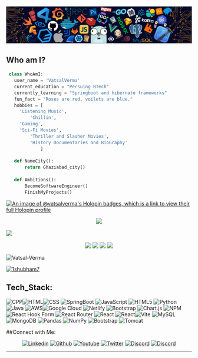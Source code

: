 ![Github Banner](https://github.com/Jaydeep-Yadav/Jaydeep-Yadav/blob/main/banner.png)

## Who am I?

 ```python
  class WhoAmI:
    user_name = 'VatsalVerma'
	current_education = "Persuing BTech"
    currently_learning = "Springboot and hibernate frameworks"
    fun_fact = "Roses are red, voilets are blue."
	hobbies = [
	  'Listening Music',
          'Chillin',
	  'Gaming',
	  'Sci-Fi Movies',
          'Thriller and Slasher Movies',
          'History Documentaries and BioGraphy'
	          ]
	
	def NameCity():
		return Ghaziabad_city()
	
	def Ambitions():
		BecomeSoftwareEngineer()
		FinishMyProjects() 

 ```

[![An image of @vatsalverma's Holopin badges, which is a link to view their full Holopin profile](https://holopin.me/vatsalverma)](https://holopin.io/@vatsalverma)
<center>
  
 ![](https://komarev.com/ghpvc/?username=Vatsal-Verma&abbreviated=true)

</center>

![](https://raw.githubusercontent.com/vn7n24fzkq/Vatsal-Verma/master/profile-summary-card-output/solarized/0-profile-details.svg)

<div align="center">
	
![](https://github-profile-summary-cards.vercel.app/api/cards/profile-details?username=Vatsal-Verma&theme=default)
![](http://github-profile-summary-cards.vercel.app/api/cards/most-commit-language?username=Vatsal-Verma&theme=vue)
![](http://github-profile-summary-cards.vercel.app/api/cards/stats?username=Vatsal-Verma&theme=nord_bright&)
![](https://github-readme-streak-stats.herokuapp.com/?user=Vatsal-Verma&theme=vue&hide_border=true)
 <br/>
</div> 
<div align="center">
</div>

<p align="left"> <img src="https://komarev.com/ghpvc/?username=Vatsal-Verma&label=Profile%20views&color=0e75b6&style=flat" alt="Vatsal-Verma" /> </p>

<p align="left"> <a href="https://github.com/ryo-ma/github-profile-trophy"><img src="https://github-profile-trophy.vercel.app/?username=Vatsal-Verma" alt="1shubham7" /></a> </p>



## Tech_Stack:


![CPP](https://img.shields.io/badge/-C++-00599C?style=for-the-badge&logo=c)![HTML](https://img.shields.io/badge/-HTML5-E34F26?style=for-the-badge&logo=html5&logoColor=white)![CSS](https://img.shields.io/badge/-CSS3-1572B6?style=for-the-badge&logo=css3) ![SpringBoot](https://img.shields.io/badge/Springboot-%234ea94b.svg?style=for-the-badge&logoColor=white)
 ![JavaScript](https://img.shields.io/badge/javascript-%23323330.svg?style=for-the-badge&logo=javascript&logoColor=%23F7DF1E) ![HTML5](https://img.shields.io/badge/html5-%23E34F26.svg?style=for-the-badge&logo=html5&logoColor=white) ![Python](https://img.shields.io/badge/python-3670A0?style=for-the-badge&logo=python&logoColor=ffdd54)  ![Java](https://img.shields.io/badge/java-%23ED8B00.svg?style=for-the-badge&logo=openjdk&logoColor=white) ![AWS](https://img.shields.io/badge/AWS-%23FF9900.svg?style=for-the-badge&logo=amazon-aws&logoColor=white)![Google Cloud](https://img.shields.io/badge/GoogleCloud-%234285F4.svg?style=for-the-badge&logo=google-cloud&logoColor=white) ![Netlify](https://img.shields.io/badge/netlify-%23000000.svg?style=for-the-badge&logo=netlify&logoColor=#00C7B7) ![Bootstrap](https://img.shields.io/badge/bootstrap-%238511FA.svg?style=for-the-badge&logo=bootstrap&logoColor=white) ![Chart.js](https://img.shields.io/badge/chart.js-F5788D.svg?style=for-the-badge&logo=chart.js&logoColor=white) ![NPM](https://img.shields.io/badge/NPM-%23CB3837.svg?style=for-the-badge&logo=npm&logoColor=white)![React Hook Form](https://img.shields.io/badge/React%20Hook%20Form-%23EC5990.svg?style=for-the-badge&logo=reacthookform&logoColor=white) ![React Router](https://img.shields.io/badge/React_Router-CA4245?style=for-the-badge&logo=react-router&logoColor=white) ![React](https://img.shields.io/badge/-React%20Query-FF4154?style=for-the-badge&logo=react%20query&logoColor=white) ![React](https://img.shields.io/badge/react-%2320232a.svg?style=for-the-badge&logo=react&logoColor=%2361DAFB)![Vite](https://img.shields.io/badge/vite-%23646CFF.svg?style=for-the-badge&logo=vite&logoColor=white)  ![MySQL](https://img.shields.io/badge/mysql-%2300000f.svg?style=for-the-badge&logo=mysql&logoColor=white) ![MongoDB](https://img.shields.io/badge/MongoDb-%234ea94b.svg?style=for-the-badge&logoColor=white) ![Pandas](https://img.shields.io/badge/pandas-%23150458.svg?style=for-the-badge&logo=pandas&logoColor=white) ![NumPy](https://img.shields.io/badge/numpy-%23013243.svg?style=for-the-badge&logo=numpy&logoColor=white) ![Bootstrap](https://img.shields.io/badge/JSP-%238511FA.svg?style=for-the-badge&logoColor=white) ![Tomcat](https://img.shields.io/badge/Tomcat-%23ED8B00.svg?style=for-the-badge&logoColor=white)




##Connect with Me:


<p align="center">
  <a href="https://www.linkedin.com/in/vatsal-verma-b27925291/"><img alt="Linkedin" title="Vijit Verma Linkedin" src="https://img.shields.io/badge/LinkedIn-0077B5?style=for-the-badge&logo=linkedin&logoColor=white"></a>
  <a href="https://github.com/Vatsal-Verma/Vatsal-Verma"><img alt="Github" title="Vatsal Verma Github" src="https://img.shields.io/badge/GitHub-100000?style=for-the-badge&logo=github&logoColor=white"></a>
<a href="https://www.youtube.com/@superpsychedelics436"><img alt="Youtube" title="Vatsal Verma youtube" src="https://img.shields.io/badge/-Youtube-E34F26?style=for-the-badge&logoColor=white"></a>
<a href="https://x.com/vatsal_verma_"><img alt="Twitter" title="Vatsal Verma Twitter" src="https://img.shields.io/badge/Twitter-1DA1F2?style=for-the-badge&logo=twitter&logoColor=white"></a>
<a href="https://discord.gg/S899Q4eN4V"><img alt="Discord" title="Vatsal Verma Discord" src="https://img.shields.io/badge/Discord-%238511FA.svg?style=for-the-badge&logoColor=white"></a>
<a href="https://monkeytype.com/profile/vatsal_verma"><img alt="Discord" title="Vatsal Verma MonkeyType" src="https://img.shields.io/badge/MonkeyType-100000?style=for-the-badge&logoColor=white"></a>

</p>


 


---

